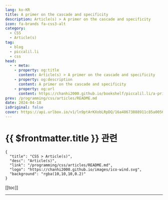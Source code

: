 ```yaml
---
lang: ko-KR
title: A primer on the cascade and specificity
description: Article(s) > A primer on the cascade and specificity
icon: fa-brands fa-css3-alt
category: 
  - CSS
  - Article(s)
tag: 
  - blog
  - piccalil.li
  - css
head:
  - - meta:
    - property: og:title
      content: Article(s) > A primer on the cascade and specificity
    - property: og:description
      content: A primer on the cascade and specificity
    - property: og:url
      content: https://chanhi2000.github.io/bookshelf/piccalil.li/a-primer-on-the-cascade-and-specificity.html
prev: /programming/css/articles/README.md
date: 2024-04-18
isOriginal: false
cover: https://api.urlbox.io/v1/ln9ptArKXobLRpDQ/16a48673888911c85a0056c6d0659c703b12aa6ba83125c75dfbd78eb43fee0a/png?url=https://piccalil.li/og/a-primer-on-the-cascade-and-specificity/&width=1024&height=526&retina=true
---
```


# {{ $frontmatter.title }} 관련

```component VPCard
{
  "title": "CSS > Article(s)",
  "desc": "Article(s)",
  "link": "/programming/css/articles/README.md",
  "logo": "https://chanhi2000.github.io/images/ico-wind.svg",
  "background": "rgba(10,10,10,0.2)"
}
```

[[toc]]

---

<SiteInfo
  name="A primer on the cascade and specificity | Piccalilli"
  desc="Often feared by developers, the cascade and specificity is actually really simple if you utilise the right mental model when authoring CSS."
  url="https://piccalil.li/blog/a-primer-on-the-cascade-and-specificity/"
  logo="https://piccalil.li/favicons/apple-touch-icon.png"
  preview="https://api.urlbox.io/v1/ln9ptArKXobLRpDQ/16a48673888911c85a0056c6d0659c703b12aa6ba83125c75dfbd78eb43fee0a/png?url=https://piccalil.li/og/a-primer-on-the-cascade-and-specificity/&width=1024&height=526&retina=true"/>

<!-- TODO: 작성 -->
